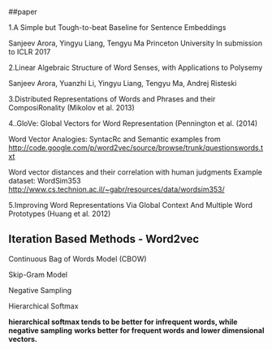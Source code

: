 ##paper

1.A Simple but Tough-to-beat Baseline for Sentence Embeddings

Sanjeev Arora, Yingyu Liang, Tengyu Ma
Princeton University
In submission to ICLR 2017

2.Linear Algebraic Structure of Word Senses, with Applications to Polysemy

Sanjeev Arora, Yuanzhi Li, Yingyu Liang, Tengyu Ma, Andrej Risteski

3.Distributed Representations of Words and Phrases and their ComposiRonality (Mikolov et al. 2013)

4..GloVe: Global Vectors for Word Representation (Pennington et al. (2014)

Word Vector Analogies: SyntacRc and Semantic examples from
http://code.google.com/p/word2vec/source/browse/trunk/questionswords.txt

Word vector distances and their correlation with human judgments
Example dataset: WordSim353
http://www.cs.technion.ac.il/~gabr/resources/data/wordsim353/

5.Improving Word Representations Via Global Context And Multiple Word Prototypes (Huang et al.
2012)

## Iteration Based Methods - Word2vec

Continuous Bag of Words Model (CBOW)

Skip-Gram Model

Negative Sampling

Hierarchical Softmax

**hierarchical softmax tends to be better for infrequent words, while negative sampling**
**works better for frequent words and lower dimensional vectors.**

